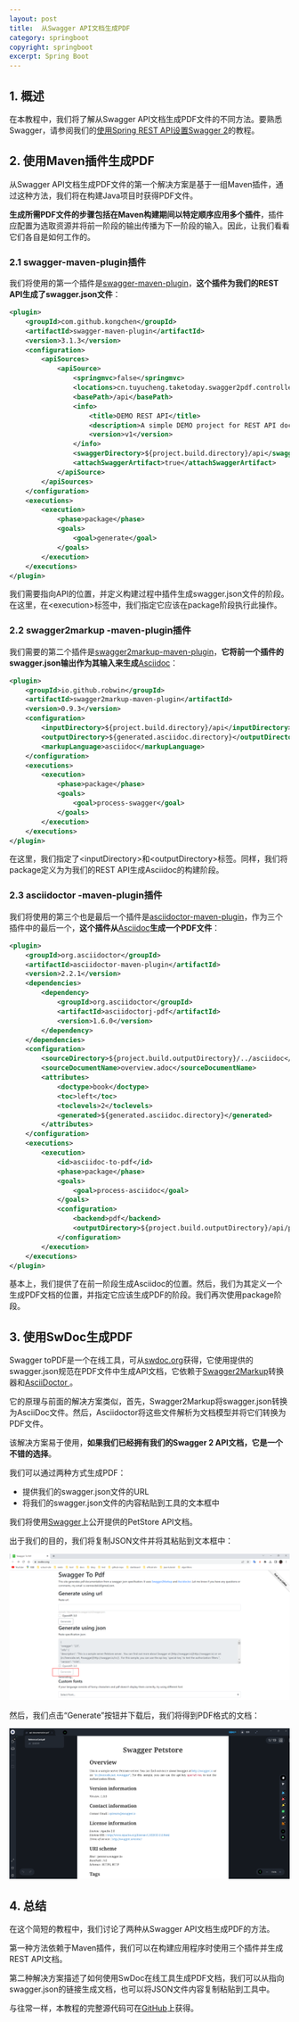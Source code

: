 ```yaml
---
layout: post
title:  从Swagger API文档生成PDF
category: springboot
copyright: springboot
excerpt: Spring Boot
---
```


## 1. 概述

在本教程中，我们将了解从Swagger API文档生成PDF文件的不同方法。要熟悉Swagger，请参阅我们的[使用Spring REST API设置Swagger 2](https://www.baeldung.com/swagger-2-documentation-for-spring-rest-api)的教程。

## 2. 使用Maven插件生成PDF

从Swagger API文档生成PDF文件的第一个解决方案是基于一组Maven插件，通过这种方法，我们将在构建Java项目时获得PDF文件。

**生成所需PDF文件的步骤包括在Maven构建期间以特定顺序应用多个插件**，插件应配置为选取资源并将前一阶段的输出传播为下一阶段的输入。因此，让我们看看它们各自是如何工作的。

### 2.1 swagger-maven-plugin插件

我们将使用的第一个插件是[swagger-maven-plugin](https://search.maven.org/artifact/com.github.kongchen/swagger-maven-plugin/3.1.8/maven-plugin)，**这个插件为我们的REST API生成了swagger.json文件**：

```xml
<plugin>
    <groupId>com.github.kongchen</groupId>
    <artifactId>swagger-maven-plugin</artifactId>
    <version>3.1.3</version>
    <configuration>
        <apiSources>
            <apiSource>
                <springmvc>false</springmvc>
                <locations>cn.tuyucheng.taketoday.swagger2pdf.controller.UserController</locations>
                <basePath>/api</basePath>
                <info>
                    <title>DEMO REST API</title>
                    <description>A simple DEMO project for REST API documentation</description>
                    <version>v1</version>
                </info>
                <swaggerDirectory>${project.build.directory}/api</swaggerDirectory>
                <attachSwaggerArtifact>true</attachSwaggerArtifact>
            </apiSource>
        </apiSources>
    </configuration>
    <executions>
        <execution>
            <phase>package</phase>
            <goals>
                <goal>generate</goal>
            </goals>
        </execution>
    </executions>
</plugin>
```

我们需要指向API的位置，并定义构建过程中插件生成swagger.json文件的阶段。在这里，在<execution\>标签中，我们指定它应该在package阶段执行此操作。

### 2.2 swagger2markup -maven-plugin插件

我们需要的第二个插件是[swagger2markup-maven-plugin](https://search.maven.org/artifact/io.github.robwin/swagger2markup-maven-plugin/0.9.3/jar)，**它将前一个插件的swagger.json输出作为其输入来生成**[Asciidoc](https://www.baeldung.com/asciidoctor)：

```xml
<plugin>
    <groupId>io.github.robwin</groupId>
    <artifactId>swagger2markup-maven-plugin</artifactId>
    <version>0.9.3</version>
    <configuration>
        <inputDirectory>${project.build.directory}/api</inputDirectory>
        <outputDirectory>${generated.asciidoc.directory}</outputDirectory>
        <markupLanguage>asciidoc</markupLanguage>
    </configuration>
    <executions>
        <execution>
            <phase>package</phase>
            <goals>
                <goal>process-swagger</goal>
            </goals>
        </execution>
    </executions>
</plugin>
```

在这里，我们指定了<inputDirectory\>和<outputDirectory\>标签。同样，我们将package定义为为我们的REST API生成Asciidoc的构建阶段。

### 2.3 asciidoctor -maven-plugin插件

我们将使用的第三个也是最后一个插件是[asciidoctor-maven-plugin](https://search.maven.org/artifact/org.asciidoctor/asciidoctor-maven-plugin/2.2.1/maven-plugin)，作为三个插件中的最后一个，**这个插件从**[Asciidoc](https://www.baeldung.com/asciidoctor)**生成一个PDF文件**：

```xml
<plugin>
    <groupId>org.asciidoctor</groupId>
    <artifactId>asciidoctor-maven-plugin</artifactId>
    <version>2.2.1</version>
    <dependencies>
        <dependency>
            <groupId>org.asciidoctor</groupId>
            <artifactId>asciidoctorj-pdf</artifactId>
            <version>1.6.0</version>
        </dependency>
    </dependencies>
    <configuration>
        <sourceDirectory>${project.build.outputDirectory}/../asciidoc</sourceDirectory>
        <sourceDocumentName>overview.adoc</sourceDocumentName>
        <attributes>
            <doctype>book</doctype>
            <toc>left</toc>
            <toclevels>2</toclevels>
            <generated>${generated.asciidoc.directory}</generated>
        </attributes>
    </configuration>
    <executions>
        <execution>
            <id>asciidoc-to-pdf</id>
            <phase>package</phase>
            <goals>
                <goal>process-asciidoc</goal>
            </goals>
            <configuration>
                <backend>pdf</backend>
                <outputDirectory>${project.build.outputDirectory}/api/pdf</outputDirectory>
            </configuration>
        </execution>
    </executions>
</plugin>
```

基本上，我们提供了在前一阶段生成Asciidoc的位置。然后，我们为其定义一个生成PDF文档的位置，并指定它应该生成PDF的阶段。我们再次使用package阶段。

## 3. 使用SwDoc生成PDF

Swagger toPDF是一个在线工具，可从[swdoc.org](https://www.swdoc.org/)获得，它使用提供的swagger.json规范在PDF文件中生成API文档，它依赖于[Swagger2Markup](https://github.com/Swagger2Markup/swagger2markup-cli)转换器和[AsciiDoctor ](https://asciidoctor.org/)。

它的原理与前面的解决方案类似，首先，Swagger2Markup将swagger.json转换为AsciiDoc文件。然后，Asciidoctor将这些文件解析为文档模型并将它们转换为PDF文件。

该解决方案易于使用，**如果我们已经拥有我们的Swagger 2 API文档，它是一个不错的选择**。

我们可以通过两种方式生成PDF：

-   提供我们的swagger.json文件的URL
-   将我们的swagger.json文件的内容粘贴到工具的文本框中

我们将使用[Swagger](https://petstore.swagger.io/)上公开提供的PetStore API文档。

出于我们的目的，我们将复制JSON文件并将其粘贴到文本框中：

![](/assets/images/2023/springboot/swaggergeneratepdf01.png)

然后，我们点击“Generate”按钮并下载后，我们将得到PDF格式的文档：

![](/assets/images/2023/springboot/swaggergeneratepdf02.png)

## 4. 总结

在这个简短的教程中，我们讨论了两种从Swagger API文档生成PDF的方法。

第一种方法依赖于Maven插件，我们可以在构建应用程序时使用三个插件并生成REST API文档。

第二种解决方案描述了如何使用SwDoc在线工具生成PDF文档，我们可以从指向swagger.json的链接生成文档，也可以将JSON文件内容复制粘贴到工具中。

与往常一样，本教程的完整源代码可在[GitHub](https://github.com/tuyucheng7/taketoday-tutorial4j/tree/master/spring-boot-modules/spring-boot-swagger-1)上获得。